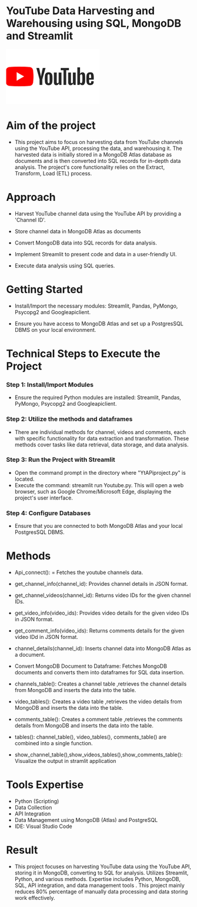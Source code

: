 # YouTube Data Harvesting and Warehousing using SQL, MongoDB and Streamlit
![image](https://github.com/choprasv/Youtube-Data-Harvesting-and-Warehousing/blob/main/youtube.png)

# Aim of the project

 - This project aims to focus on harvesting data from YouTube channels using the YouTube API, processing the data, and warehousing it. The harvested data is initially stored in a MongoDB Atlas database as documents and is then converted into SQL records for in-depth data analysis. The project's core functionality relies on the Extract, Transform, Load (ETL) process.

     
# Approach 

  - Harvest YouTube channel data using the YouTube API by providing a 'Channel ID'.
    
  - Store channel data in MongoDB Atlas as documents
    
  - Convert MongoDB data into SQL records for data analysis.
    
  - Implement Streamlit to present code and data in a user-friendly UI.
    
  - Execute data analysis using SQL queries.
    

# Getting Started

  - Install/Import the necessary modules: Streamlit, Pandas, PyMongo, Psycopg2 and Googleapiclient.
    
  - Ensure you have access to MongoDB Atlas and set up a PostgresSQL DBMS on your local environment.
    

# Technical Steps to Execute the Project

### Step 1: Install/Import Modules

   - Ensure the required Python modules are installed: Streamlit, Pandas, PyMongo, Psycopg2 and Googleapiclient.

### Step 2: Utilize the methods and dataframes 

   - There are individual methods for channel, videos and comments, each with specific functionality for data extraction and transformation. These methods cover tasks like data retrieval, data storage, and data analysis.

### Step 3: Run the Project with Streamlit

   - Open the command prompt in the directory where "YtAPiproject.py" is located.
   - Execute the command: streamlit run Youtube.py. This will open a web browser, such as Google Chrome/Microsoft Edge, displaying the project's user interface.

### Step 4: Configure Databases

   - Ensure that you are connected to both MongoDB Atlas and your local PostgresSQL DBMS.


# Methods

   - Api_connect(): = Fetches the youtube channels data.
     
   - get_channel_info(channel_id): Provides channel details in JSON format.
     
   - get_channel_videos(channel_id): Returns video IDs for the given channel IDs.
     
   - get_video_info(video_ids): Provides video details for the given video IDs in JSON format.
     
   - get_comment_info(video_ids): Returns comments details for the given video IDd in JSON format.
     
   - channel_details(channel_id): Inserts channel data into MongoDB Atlas as a document.

   - Convert MongoDB Document to Dataframe: Fetches MongoDB documents and converts them into dataframes for SQL data insertion.
     
   - channels_table(): Creates a  channel table ,retrieves the channel details from MongoDB and inserts the data into the table.
     
   - video_tables(): Creates a  video table ,retrieves the video details from MongoDB and inserts the data into the table.

   - comments_table(): Creates a  comment table ,retrieves the comments details from MongoDB and inserts the data into the table.

   - tables(): channel_table(), video_tables(), comments_table() are combined into a single function.

   - show_channel_table(),show_videos_tables(),show_comments_table(): Visualize the output in stramlit application
     

# Tools Expertise 
   - Python (Scripting)
   - Data Collection
   - API Integration
   - Data Management using MongoDB (Atlas) and PostgreSQL
   - IDE: Visual Studio Code


# Result
   - This project focuses on harvesting YouTube data using the YouTube API, storing it in MongoDB, converting to SQL for analysis. Utilizes Streamlit, Python, and various methods. Expertise includes Python, MongoDB, SQL, API integration, and data management tools . This project mainly reduces 80% percentage of manually data processing and data storing work effectively.
